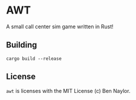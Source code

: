 # AWT

A small call center sim game written in Rust!

## Building

```cargo build --release```

## License

`awt` is licenses with the MIT License (c) Ben Naylor.
